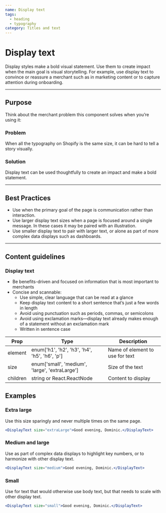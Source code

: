 ```yaml
---
name: Display text
tags:
  - heading
  - typography
category: Titles and text
---
```


# Display text

Display styles make a bold visual statement. Use them to create impact when the
main goal is visual storytelling. For example, use display text to convince or
reassure a merchant such as in marketing content or to capture attention during onboarding.

---

## Purpose

Think about the merchant problem this component solves when you’re using it:

### Problem

When all the typography on Shopify is the same size, it can be hard to tell a
story visually.

### Solution

Display text can be used thoughtfully to create an impact and make a bold
statement.

---

## Best Practices

- Use when the primary goal of the page is communication rather than
interaction.
- Use larger display text sizes when a page is focused around a single message.
In these cases it may be paired with an illustration.
- Use smaller display text to pair with larger text, or alone as part of more
complex data displays such as dashboards.

---

## Content guidelines

### Display text

* Be benefits-driven and focused on information that is most important to
merchants
* Concise and scannable:
  * Use simple, clear language that can be read at a glance
  * Keep display text content to a short sentence that’s just a few words in
  length
  * Avoid using punctuation such as periods, commas, or semicolons
  * Avoid using exclamation marks—display text already makes enough of a
  statement without an exclamation mark
  * Written in sentence case


| Prop | Type | Description |
| ---- | ---- | ----------- |
| element | enum['h1', 'h2', 'h3', 'h4', 'h5', 'h6', 'p'] | Name of element to use for text |
| size | enum['small', 'medium', 'large', 'extraLarge'] | Size of the text |
| children | string or React.ReactNode | Content to display |

## Examples

### Extra large

Use this size sparingly and never multiple times on the same page.

```jsx
<DisplayText size="extraLarge">Good evening, Dominic.</DisplayText>
```

### Medium and large

Use as part of complex data displays to highlight key numbers, or to harmonize with other display text.

```jsx
<DisplayText size="medium">Good evening, Dominic.</DisplayText>
```

### Small

Use for text that would otherwise use body text, but that needs to scale with other display text.

```jsx
<DisplayText size="small">Good evening, Dominic.</DisplayText>
```
